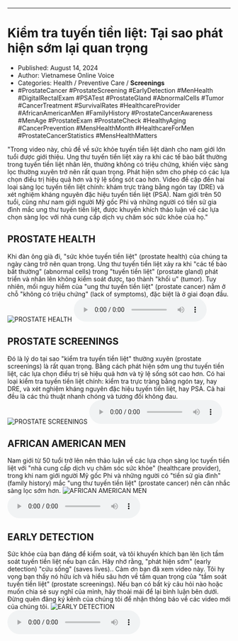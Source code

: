 
---

# Kiểm tra tuyến tiền liệt: Tại sao phát hiện sớm lại quan trọng

- Published: August 14, 2024
- Author: Vietnamese Online Voice
- Categories: Health / Preventive Care / **Screenings**
- #ProstateCancer #ProstateScreening #EarlyDetection #MenHealth #DigitalRectalExam #PSATest #ProstateGland #AbnormalCells #Tumor #CancerTreatment #SurvivalRates #HealthcareProvider #AfricanAmericanMen #FamilyHistory #ProstateCancerAwareness #MenAge #ProstateExam #ProstateCheck #HealthyAging #CancerPrevention #MensHealthMonth #HealthcareForMen #ProstateCancerStatistics #MensHealthMatters

"Trong video này, chủ đề về sức khỏe tuyến tiền liệt dành cho nam giới lớn tuổi được giới thiệu. Ung thư tuyến tiền liệt xảy ra khi các tế bào bất thường trong tuyến tiền liệt nhân lên, thường không có triệu chứng, khiến việc sàng lọc thường xuyên trở nên rất quan trọng. Phát hiện sớm cho phép có các lựa chọn điều trị hiệu quả hơn và tỷ lệ sống sót cao hơn. Video đề cập đến hai loại sàng lọc tuyến tiền liệt chính: khám trực tràng bằng ngón tay (DRE) và xét nghiệm kháng nguyên đặc hiệu tuyến tiền liệt (PSA). Nam giới trên 50 tuổi, cũng như nam giới người Mỹ gốc Phi và những người có tiền sử gia đình mắc ung thư tuyến tiền liệt, được khuyến khích thảo luận về các lựa chọn sàng lọc với nhà cung cấp dịch vụ chăm sóc sức khỏe của họ."


## PROSTATE HEALTH

Khi đàn ông già đi, "sức khỏe tuyến tiền liệt" (prostate health) của chúng ta ngày càng trở nên quan trọng. Ung thư tuyến tiền liệt xảy ra khi "các tế bào bất thường" (abnormal cells) trong "tuyến tiền liệt" (prostate gland) phát triển và nhân lên không kiểm soát được, tạo thành "khối u" (tumor). Tuy nhiên, mối nguy hiểm của "ung thư tuyến tiền liệt" (prostate cancer) nằm ở chỗ "không có triệu chứng" (lack of symptoms), đặc biệt là ở giai đoạn đầu.
![PROSTATE HEALTH](https://http-archiver-apis-production-80.schnworks.com/storage/images/transitions/2024-08-14/transition--23377896625-Montserrat-Regular-1A237E.jpg)
<audio controls>
    <source src="https://http-archiver-apis-production-80.schnworks.com/storage/storage/audio/file-18739688389.mp3" type="audio/mpeg">
</audio>



## PROSTATE SCREENINGS

Đó là lý do tại sao "kiểm tra tuyến tiền liệt" thường xuyên (prostate screenings) là rất quan trọng. Bằng cách phát hiện sớm ung thư tuyến tiền liệt, các lựa chọn điều trị sẽ hiệu quả hơn và tỷ lệ sống sót cao hơn. Có hai loại kiểm tra tuyến tiền liệt chính: kiểm tra trực tràng bằng ngón tay, hay DRE, và xét nghiệm kháng nguyên đặc hiệu tuyến tiền liệt, hay PSA. Cả hai đều là các thủ thuật nhanh chóng và tương đối không đau.
![PROSTATE SCREENINGS](https://http-archiver-apis-production-80.schnworks.com/storage/images/transitions/2024-08-14/transition-8823159296-Montserrat-ExtraBold-7B1FA2.jpg)
<audio controls>
    <source src="https://http-archiver-apis-production-80.schnworks.com/storage/storage/audio/file-11911345376.mp3" type="audio/mpeg">
</audio>



## AFRICAN AMERICAN MEN

Nam giới từ 50 tuổi trở lên nên thảo luận về các lựa chọn sàng lọc tuyến tiền liệt với "nhà cung cấp dịch vụ chăm sóc sức khỏe" (healthcare provider), trong khi nam giới người Mỹ gốc Phi và những người có "tiền sử gia đình" (family history) mắc "ung thư tuyến tiền liệt" (prostate cancer) nên cân nhắc sàng lọc sớm hơn.
![AFRICAN AMERICAN MEN](https://http-archiver-apis-production-80.schnworks.com/storage/images/transitions/2024-08-14/transition--6520514787-Montserrat-Regular-4A148C.jpg)
<audio controls>
    <source src="https://http-archiver-apis-production-80.schnworks.com/storage/storage/audio/file-25445980913.mp3" type="audio/mpeg">
</audio>



## EARLY DETECTION

Sức khỏe của bạn đáng để kiểm soát, và tôi khuyến khích bạn lên lịch tầm soát tuyến tiền liệt nếu bạn cần. Hãy nhớ rằng, "phát hiện sớm" (early detection) "cứu sống" (saves lives).. Cảm ơn bạn đã xem video này. Tôi hy vọng bạn thấy nó hữu ích và hiểu sâu hơn về tầm quan trọng của "tầm soát tuyến tiền liệt" (prostate screenings). Nếu bạn có bất kỳ câu hỏi nào hoặc muốn chia sẻ suy nghĩ của mình, hãy thoải mái để lại bình luận bên dưới. Đừng quên đăng ký kênh của chúng tôi để nhận thông báo về các video mới của chúng tôi.
![EARLY DETECTION](https://http-archiver-apis-production-80.schnworks.com/storage/images/transitions/2024-08-14/transition-17755063817-Montserrat-ExtraBold-4A148C.jpg)
<audio controls>
    <source src="https://http-archiver-apis-production-80.schnworks.com/storage/storage/audio/file-8896791151.mp3" type="audio/mpeg">
</audio>

